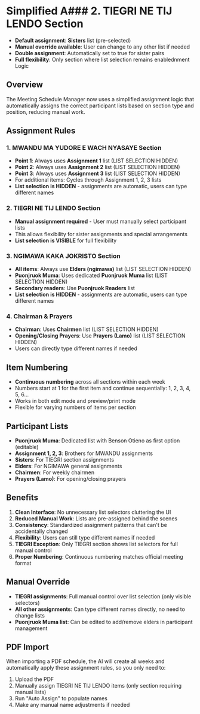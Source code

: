# Simplified A### 2. TIEGRI NE TIJ LENDO Section
- **Default assignment**: **Sisters** list (pre-selected)
- **Manual override available**: User can change to any other list if needed
- **Double assignment**: Automatically set to true for sister pairs
- **Full flexibility**: Only section where list selection remains enablednment Logic

## Overview
The Meeting Schedule Manager now uses a simplified assignment logic that automatically assigns the correct participant lists based on section type and position, reducing manual work.

## Assignment Rules

### 1. MWANDU MA YUDORE E WACH NYASAYE Section
- **Point 1**: Always uses **Assignment 1** list (LIST SELECTION HIDDEN)
- **Point 2**: Always uses **Assignment 2** list (LIST SELECTION HIDDEN)
- **Point 3**: Always uses **Assignment 3** list (LIST SELECTION HIDDEN)
- For additional items: Cycles through Assignment 1, 2, 3 lists
- **List selection is HIDDEN** - assignments are automatic, users can type different names

### 2. TIEGRI NE TIJ LENDO Section
- **Manual assignment required** - User must manually select participant lists
- This allows flexibility for sister assignments and special arrangements
- **List selection is VISIBLE** for full flexibility

### 3. NGIMAWA KAKA JOKRISTO Section
- **All items**: Always use **Elders (ngimawa)** list (LIST SELECTION HIDDEN)
- **Puonjruok Muma**: Uses dedicated **Puonjruok Muma** list (LIST SELECTION HIDDEN)
- **Secondary readers**: Use **Puonjruok Readers** list
- **List selection is HIDDEN** - assignments are automatic, users can type different names

### 4. Chairman & Prayers
- **Chairman**: Uses **Chairmen** list (LIST SELECTION HIDDEN)
- **Opening/Closing Prayers**: Use **Prayers (Lamo)** list (LIST SELECTION HIDDEN)
- Users can directly type different names if needed

## Item Numbering
- **Continuous numbering** across all sections within each week
- Numbers start at 1 for the first item and continue sequentially: 1, 2, 3, 4, 5, 6...
- Works in both edit mode and preview/print mode
- Flexible for varying numbers of items per section

## Participant Lists
- **Puonjruok Muma**: Dedicated list with Benson Otieno as first option (editable)
- **Assignment 1, 2, 3**: Brothers for MWANDU assignments
- **Sisters**: For TIEGRI section assignments
- **Elders**: For NGIMAWA general assignments
- **Chairmen**: For weekly chairmen
- **Prayers (Lamo)**: For opening/closing prayers

## Benefits
1. **Clean Interface**: No unnecessary list selectors cluttering the UI
2. **Reduced Manual Work**: Lists are pre-assigned behind the scenes
3. **Consistency**: Standardized assignment patterns that can't be accidentally changed
4. **Flexibility**: Users can still type different names if needed
5. **TIEGRI Exception**: Only TIEGRI section shows list selectors for full manual control
6. **Proper Numbering**: Continuous numbering matches official meeting format

## Manual Override
- **TIEGRI assignments**: Full manual control over list selection (only visible selectors)
- **All other assignments**: Can type different names directly, no need to change lists
- **Puonjruok Muma list**: Can be edited to add/remove elders in participant management

## PDF Import
When importing a PDF schedule, the AI will create all weeks and automatically apply these assignment rules, so you only need to:
1. Upload the PDF
2. Manually assign TIEGRI NE TIJ LENDO items (only section requiring manual lists)
3. Run "Auto Assign" to populate names
4. Make any manual name adjustments if needed
